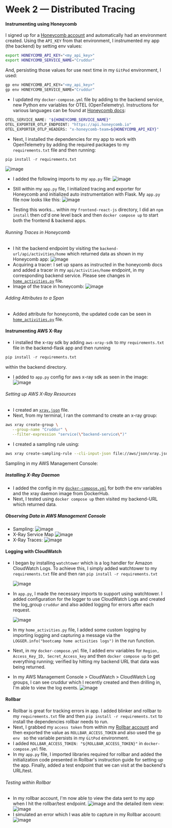 # Week 2 — Distributed Tracing

#### Instrumenting using Honeycomb
I signed up for a [Honeycomb account](https://ui.honeycomb.io/login) and automatically had an environment created. Using the `API_KEY` from that environment, I instrumented my app (the backend) by setting env values:
```bash
export HONEYCOMB_API_KEY="<my_api_key>"
export HONEYCOMB_SERVICE_NAME="Cruddur"
```
And, persisting those values for use next time in my `GitPod` environment, I used:
```bash
gp env HONEYCOMB_API_KEY="<my_api_key>"
gp env HONEYCOMB_SERVICE_NAME="Cruddur"
```
- I updated my `docker-compose.yml` file by adding to the backend service, new Python env variables for OTEL (OpenTelemetry). Instructions for various languages can be found at [Honeycomb docs](https://docs.honeycomb.io/quickstart/#step-3-instrument-your-application-to-send-telemetry-data-to-honeycomb):
``` sh
OTEL_SERVICE_NAME: "${HONEYCOMB_SERVICE_NAME}"
OTEL_EXPORTER_OTLP_ENDPOINT: "https://api.honeycomb.io"
OTEL_EXPORTER_OTLP_HEADERS: "x-honeycomb-team=${HONEYCOMB_API_KEY}"
```
- Next, I installed the dependencies for my app to work with OpenTelemetry by adding the required packages to my `requirements.txt` file and then running:
```python
pip install -r requirements.txt
```
![image](https://github.com/erdookuhwa/aws-bootcamp-cruddur-2023/blob/main/_docs/assets/week2_opentelemetryDependencies.png)

- I added the following imports to my `app.py` file:
![image](https://github.com/erdookuhwa/aws-bootcamp-cruddur-2023/blob/main/_docs/assets/week2_honeycombImports.png)

- Still within my `app.py` file, I initialized tracing and exporter for Honeycomb and initialized auto instrumentation with Flask. My `app.py` file now looks like this:
![image](https://github.com/erdookuhwa/aws-bootcamp-cruddur-2023/blob/main/_docs/assets/week2_honeycombInstrumentationInApp.png)

- Testing this works... within my `frontend-react-js` directory, I did an `npm install` then cd'd one level back and then `docker compose up` to start both the frontend & backend apps.

###### Running Traces in Honeycomb
- I hit the backend endpoint by visiting the `backend-url/api/activities/home` which returned data as shown in my Honeycomb app:
![image](https://github.com/erdookuhwa/aws-bootcamp-cruddur-2023/blob/main/_docs/assets/week2_spanInHoneyComb.png)
- Acquiring a tracer: I set up spans as instructed in the honeycomb docs and added a tracer in my `api/activities/home` endpoint, in my corresponding backend service. Please see changes in [`home_activities.py`](https://github.com/erdookuhwa/aws-bootcamp-cruddur-2023/blob/main/backend-flask/services/home_activities.py) file.
- Image of the trace in honeycomb:
![image](https://github.com/erdookuhwa/aws-bootcamp-cruddur-2023/blob/main/_docs/assets/week2_tracesInHoneyComb.png)

###### Adding Attributes to a Span
- Added attribute for honeycomb, the updated code can be seen in [`home_activities.py`](https://github.com/erdookuhwa/aws-bootcamp-cruddur-2023/blob/main/backend-flask/services/home_activities.py) file.

#### Instrumenting AWS X-Ray
- I installed the x-ray sdk by adding `aws-xray-sdk` to my `requirements.txt` file in the backend-flask app and then running 
```python
pip install -r requirements.txt
```
within the backend directory.
- I added to `app.py` config for aws x-ray sdk as seen in the image:
![image](https://github.com/erdookuhwa/aws-bootcamp-cruddur-2023/blob/main/_docs/assets/week2_addXRaytoApp.png)
###### Setting up AWS X-Ray Resources
- I created an [`xray.json`](https://github.com/erdookuhwa/aws-bootcamp-cruddur-2023/blob/main/aws/json/xray.json) file.
- Next, from my terminal, I ran the command to create an x-ray group:
```sh
aws xray create-group \
   --group-name "Cruddur" \
   --filter-expression "service(\"backend-service\")"
```
- I created a sampling rule using:
```sh
aws xray create-sampling-rule --cli-input-json file://aws/json/xray.json
```
Sampling in my AWS Management Console:

##### Installing X-Ray Daemon
- I added the config in my [`docker-compose.yml`](https://github.com/erdookuhwa/aws-bootcamp-cruddur-2023/blob/main/docker-compose.yml) for both the env variables and the xray daemon image from DockerHub.
- Next, I tested using `docker compose up` then visited my backend-URL which returned data.

##### Observing Data in AWS Management Console
- Sampling:
![image](https://github.com/erdookuhwa/aws-bootcamp-cruddur-2023/blob/main/_docs/assets/week2_SamplingInAWSPortal.png)
- X-Ray Service Map
![image](https://github.com/erdookuhwa/aws-bootcamp-cruddur-2023/blob/main/_docs/assets/week2_xrayServiceMap.png)
- X-Ray Traces:
![image](https://github.com/erdookuhwa/aws-bootcamp-cruddur-2023/blob/main/_docs/assets/week2_xrayTraces.png)

#### Logging with CloudWatch
- I began by installing `watchtower` which is a log handler for Amazon CloudWatch Logs. To achieve this, I simply added watchtower to my `requirements.txt` file and then ran `pip install -r requirements.txt`

   ![image](https://github.com/erdookuhwa/aws-bootcamp-cruddur-2023/blob/main/_docs/assets/week2_watchtowerInstall.png)

- In `app.py`, I made the necessary imports to support using watchtower. I added configuration for the logger to use CloudWatch Logs and created the log_group `cruddur` and also added logging for errors after each request.

   ![image](https://github.com/erdookuhwa/aws-bootcamp-cruddur-2023/blob/main/_docs/assets/week2_cruddurLogGroup.png)
- In my `home_activities.py` file, I added some custom logging by importing logging and capturing a message via the `LOGGER.info("bootcamp home activities logs")` in the run function.

- Next, in my `docker-compose.yml` file, I added env variables for `Region, Access_Key_ID, Secret_Access_key` and then `docker compose up` to get everything running; verified by hitting my backend URL that data was being returned.

- In my AWS Management Console > CloudWatch > CloudWatch Log groups, I can see cruddur which I recently created and then drilling in, I'm able to view the log events.
   ![image](https://github.com/erdookuhwa/aws-bootcamp-cruddur-2023/blob/main/_docs/assets/week2_loggerEvents.png)

#### Rollbar
- Rollbar is great for tracking errors in app. I added blinker and rollbar to my `requirements.txt` file and then `pip install -r requirements.txt` to install the dependencies rollbar needs to run.
- Next, I grabbed my `access token` from within my [Rollbar account](https://app.rollbar.com/onboarding) and then exported the value as `ROLLBAR_ACCESS_TOKEN` and also used the `gp env ` so the variable persists in my `GitPod` environment.
- I added `ROLLBAR_ACCESS_TOKEN: "${ROLLBAR_ACCESS_TOKEN}"` in `docker-compose.yml` file.
- In my `app.py` file, I imported libraries required for rollbar and added the initialization code presented in Rollbar's instruction guide for setting up the app. Finally, added a test endpoint that we can visit at the backend's URL/test.

###### Testing within Rollbar
- In my rollbar account, I'm now able to view the data sent to my app when I hit the rollbar/test endpoint.
   ![image](https://github.com/erdookuhwa/aws-bootcamp-cruddur-2023/blob/main/_docs/assets/week2_viewItems.png)
   and the detailed item view:
   ![image](https://github.com/erdookuhwa/aws-bootcamp-cruddur-2023/blob/main/_docs/assets/week2_itemsDetailed.png)
- I simulated an error which I was able to capture in my Rollbar account:
  ![image](https://github.com/erdookuhwa/aws-bootcamp-cruddur-2023/blob/main/_docs/assets/week2_rollbarError.png)
   
